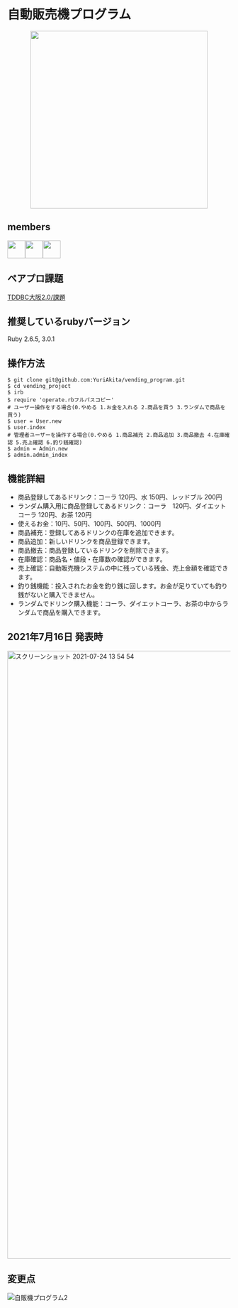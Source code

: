# 自動販売機プログラム
<p align="center">
<img src="https://user-images.githubusercontent.com/80203224/126857431-813988c4-942d-4e1c-b89a-cf95f92fb809.png" width="400px"></p>

## members
<a href="https://github.com/Hibasan"><img src="https://avatars.githubusercontent.com/u/83443805?v=4" width="40" /></a><a href="https://github.com/Almonta"><img src="https://avatars.githubusercontent.com/u/81753585?v=4" width="40" /></a><a href="https://github.com/yusuke7755"><img src="https://avatars.githubusercontent.com/u/81786073?v=4" width="40"></a>

## ペアプロ課題
[TDDBC大阪2.0/課題](http://devtesting.jp/tddbc/?TDDBC%E5%A4%A7%E9%98%AA2.0%2F%E8%AA%B2%E9%A1%8C)

## 推奨しているrubyバージョン
Ruby 2.6.5, 3.0.1

## 操作方法
```
$ git clone git@github.com:YuriAkita/vending_program.git
$ cd vending_project
$ irb
$ require 'operate.rbフルパスコピー'
# ユーザー操作をする場合(0.やめる 1.お金を入れる 2.商品を買う 3.ランダムで商品を買う)
$ user = User.new
$ user.index
# 管理者ユーザーを操作する場合(0.やめる 1.商品補充 2.商品追加 3.商品撤去 4.在庫確認 5.売上確認 6.釣り銭確認)
$ admin = Admin.new
$ admin.admin_index
```

## 機能詳細
- 商品登録してあるドリンク：コーラ 120円、水 150円、レッドブル 200円
- ランダム購入用に商品登録してあるドリンク：コーラ　120円、ダイエットコーラ 120円、お茶 120円
- 使えるお金：10円、50円、100円、500円、1000円
- 商品補充：登録してあるドリンクの在庫を追加できます。
- 商品追加：新しいドリンクを商品登録できます。
- 商品撤去：商品登録しているドリンクを削除できます。
- 在庫確認：商品名・値段・在庫数の確認ができます。
- 売上確認：自動販売機システムの中に残っている残金、売上金額を確認できます。
- 釣り銭機能：投入されたお金を釣り銭に回します。お金が足りていても釣り銭がないと購入できません。
- ランダムでドリンク購入機能：コーラ、ダイエットコーラ、お茶の中からランダムで商品を購入できます。

## 2021年7月16日 発表時
<img width="1369" alt="スクリーンショット 2021-07-24 13 54 54" src="https://user-images.githubusercontent.com/80203224/126857802-f4fa50bc-e869-4605-be2d-af504c1f4011.png">

## 変更点
![自販機プログラム2](https://user-images.githubusercontent.com/80203224/127125101-1a57e534-e60a-4e9c-9003-724db6552392.png)
